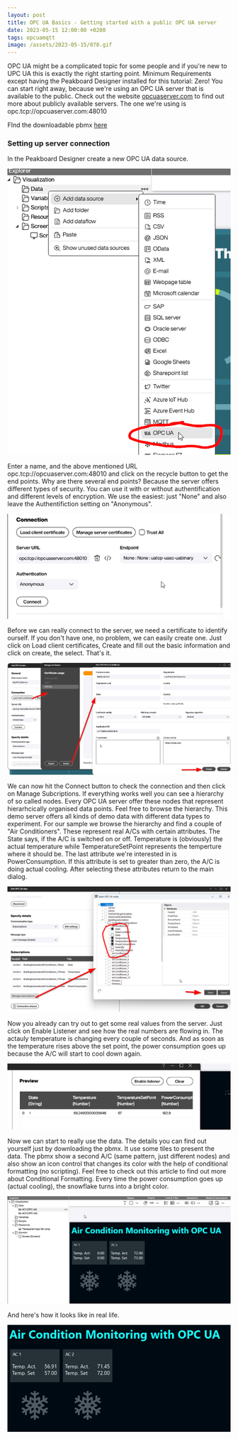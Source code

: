 ```yaml
---
layout: post
title: OPC UA Basics - Getting started with a public OPC UA server
date: 2023-05-15 12:00:00 +0200
tags: opcuamqtt
image: /assets/2023-05-15/070.gif
---
```

OPC UA might be a complicated topic for some people and if you're new to UPC UA this is exactly the right starting point. Minimum Requirements except having the Peakboard Designer installed for this tutorial: Zero! You can start right away, because we're using an OPC UA server that is available to the public.
Check out the website [opcuaserver.com](http://opcuaserver.com/) to find out more about publicly available servers. The one we're using is opc.tcp://opcuaserver.com:48010

FInd the downloadable pbmx [here](/assets/2023-05-15/AirConditionMointoring.pbmx)

### Setting up server connection

In the Peakboard Designer create a new OPC UA data source.

![image](/assets/2023-05-15/010.png)

Enter a name, and the above mentioned URL opc.tcp://opcuaserver.com:48010 and click on the recycle button to get the end points. Why are there several end points? Because the server offers different types of security. You can use it with or without authentification and different levels of encryption. We use the easiest: just "None" and also leave the Authentifiction setting on "Anonymous".

![image](/assets/2023-05-15/020.png)

Before we can really connect to the server, we need a certificate to identify ourself. If you don't have one, no problem, we can easily create one. Just click on Load client certificates, Create and fill out the basic information and click on create, the select. That's it.

![image](/assets/2023-05-15/030.png)

We can now hit the Connect button to check the connection and then click on Manage Subcriptions. If everything works well you can see a hierarchy of so called nodes. Every OPC UA server offer these nodes that represent hierarhcically organised data points. Feel free to browse the hierarchy. This demo server offers all kinds of demo data with different data types to experiment. For our sample we browse the hierarchy and find a couple of "Air Conditioners". These represent real A/Cs with certain attributes. The State says, if the A/C is switched on or off. Temperature is (obviously) the actual temperature while TemperatureSetPoint represents the temperture where it should be. The last attribute we're interested in is PowerConsumption. If this attribute is set to greater than zero, the A/C is doing actual cooling. After selecting these attributes return to the main dialog.

![image](/assets/2023-05-15/040.png)

Now you already can try out to get some real values from the server. Just click on Enable Listener and see how the real numbers are flowing in. The actauly temperature is changing every couple of seconds. And as soon as the temperature rises above the set point, the power consumption goes up because the A/C will start to cool down again.

![image](/assets/2023-05-15/050.gif)

Now we can start to really use the data. The details you can find out yourself just by downloading the pbmx. It use some tiles to present the data. The pbmx show a second A/C (same pattern, just different nodes) and also show an icon control that changes its color with the help of conditional formatting (no scripting).
Feel free to check out this article to find out more about Conditional Formatting.
Every time the power consumption goes up (actual cooling), the snowflake turns into a bright color.

![image](/assets/2023-05-15/060.png)

And here's how it looks like in real life.

![image](/assets/2023-05-15/070.gif)
